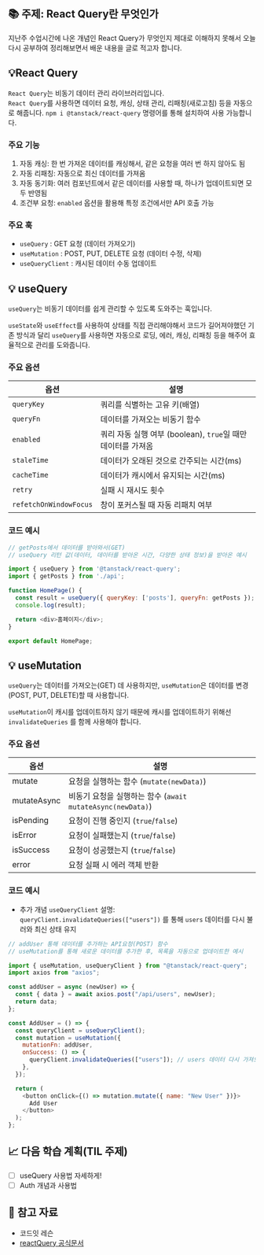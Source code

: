 
## 📚 주제: React Query란 무엇인가


지난주 수업시간에 나온 개념인 React Query가 무엇인지 제대로 이해하지 못해서 오늘 다시 공부하여 정리해보면서 배운 내용을 글로 적고자 합니다.


## 💡React Query


`React Query`는 비동기 데이터 관리 라이브러리입니다.  
`React Query`를 사용하면 데이터 요청, 캐싱, 상태 관리, 리패칭(새로고침) 등을 자동으로 해줍니다. `npm i @tanstack/react-query` 명령어를 통해 설치하여 사용 가능합니다.


### 주요 기능

1. 자동 캐싱: 한 번 가져온 데이터를 캐싱해서, 같은 요청을 여러 번 하지 않아도 됨
2. 자동 리패칭: 자동으로 최신 데이터를 가져옴
3. 자동 동기화: 여러 컴포넌트에서 같은 데이터를 사용할 때, 하나가 업데이트되면 모두 반영됨
4. 조건부 요청: `enabled` 옵션을 활용해 특정 조건에서만 API 호출 가능

### 주요 훅

- `useQuery` : GET 요청 (데이터 가져오기)
- `useMutation` : POST, PUT, DELETE 요청 (데이터 수정, 삭제)
- `useQueryClient` : 캐시된 데이터 수동 업데이트

## 💡 useQuery


`useQuery`는 비동기 데이터를 쉽게 관리할 수 있도록 도와주는 훅입니다. 


`useState`와 `useEffect`를 사용하여 상태를 직접 관리해야해서 코드가 길어져야했던 기존 방식과 달리 `useQuery`를 사용하면 자동으로 로딩, 에러, 캐싱, 리패칭 등을 해주어 효율적으로 관리를 도와줍니다.


### 주요 옵션


| **옵션**                 | **설명**                                     |
| ---------------------- | ------------------------------------------ |
| `queryKey`             | 쿼리를 식별하는 고유 키(배열)                          |
| `queryFn`              | 데이터를 가져오는 비동기 함수                           |
| `enabled`              | 쿼리 자동 실행 여부 (boolean), `true`일 때만 데이터를 가져옴 |
| `staleTime`            | 데이터가 오래된 것으로 간주되는 시간(ms)                   |
| `cacheTime`            | 데이터가 캐시에서 유지되는 시간(ms)                      |
| `retry`                | 실패 시 재시도 횟수                                |
| `refetchOnWindowFocus` | 창이 포커스될 때 자동 리패치 여부                        |


### 코드 예시


```javascript
// getPosts에서 데이터를 받아와서(GET) 
// useQuery 리턴 값(데이터, 데이터를 받아온 시간, 다양한 상태 정보)을 받아온 예시

import { useQuery } from '@tanstack/react-query';
import { getPosts } from './api';

function HomePage() {
  const result = useQuery({ queryKey: ['posts'], queryFn: getPosts });
  console.log(result);

  return <div>홈페이지</div>;
}

export default HomePage;
```


## 💡 useMutation


`useQuery`는 데이터를 가져오는(GET) 데 사용하지만, `useMutation`은 데이터를 변경(POST, PUT, DELETE)할 때 사용합니다.


`useMutation`이 캐시를 업데이트하지 않기 때문에 캐시를 업데이트하기 위해선 `invalidateQueries` 를 함께 사용해야 합니다.


### 주요 옵션


| **옵션**      | **설명**                                         |
| ----------- | ---------------------------------------------- |
| mutate      | 요청을 실행하는 함수 (`mutate(newData)`)                |
| mutateAsync | 비동기 요청을 실행하는 함수 (`await mutateAsync(newData)`) |
| isPending   | 요청이 진행 중인지 (`true`/`false`)                    |
| isError     | 요청이 실패했는지 (`true`/`false`)                     |
| isSuccess   | 요청이 성공했는지 (`true`/`false`)                     |
| error       | 요청 실패 시 에러 객체 반환                               |


### 코드 예시

- 추가 개념 `useQueryClient` 설명: `queryClient.invalidateQueries(["users"])` 를 통해 `users` 데이터를 다시 불러와 최신 상태 유지

```javascript
// addUser 통해 데이터를 추가하는 API요청(POST) 함수
// useMutation를 통해 새로운 데이터를 추가한 후, 목록을 자동으로 업데이트한 예시

import { useMutation, useQueryClient } from "@tanstack/react-query";
import axios from "axios";

const addUser = async (newUser) => {
  const { data } = await axios.post("/api/users", newUser);
  return data;
};

const AddUser = () => {
  const queryClient = useQueryClient();
  const mutation = useMutation({
    mutationFn: addUser,
    onSuccess: () => {
      queryClient.invalidateQueries(["users"]); // users 데이터 다시 가져오기
    },
  });

  return (
    <button onClick={() => mutation.mutate({ name: "New User" })}>
      Add User
    </button>
  );
};
```


## 📈 다음 학습 계획(TIL 주제)

- [ ] useQuery 사용법 자세하게!
- [ ] Auth 개념과 사용법

## 🔗 참고 자료

- 코드잇 레슨
- [reactQuery  공식문서](https://tanstack.com/query/v5/docs/framework/react/overview)
